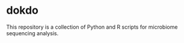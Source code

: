 # dokdo

This repository is a collection of Python and R scripts for microbiome sequencing analysis.
